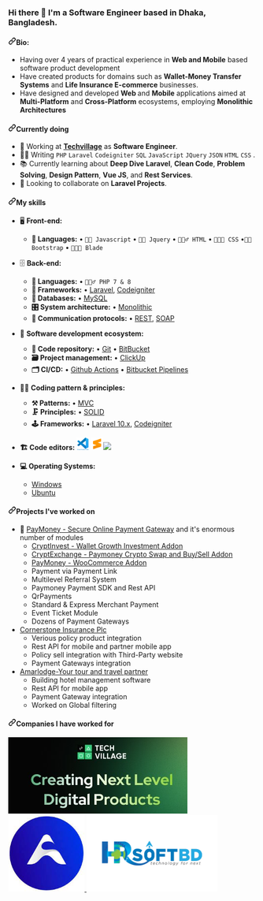 ### Hi there 👋 I'm a Software Engineer based in Dhaka, Bangladesh.

<h4 dir="auto"><a id="user-content-bio" class="anchor" aria-hidden="true" tabindex="-1" href="#bio"><svg class="octicon octicon-link" viewBox="0 0 16 16" version="1.1" width="16" height="16" aria-hidden="true"><path d="m7.775 3.275 1.25-1.25a3.5 3.5 0 1 1 4.95 4.95l-2.5 2.5a3.5 3.5 0 0 1-4.95 0 .751.751 0 0 1 .018-1.042.751.751 0 0 1 1.042-.018 1.998 1.998 0 0 0 2.83 0l2.5-2.5a2.002 2.002 0 0 0-2.83-2.83l-1.25 1.25a.751.751 0 0 1-1.042-.018.751.751 0 0 1-.018-1.042Zm-4.69 9.64a1.998 1.998 0 0 0 2.83 0l1.25-1.25a.751.751 0 0 1 1.042.018.751.751 0 0 1 .018 1.042l-1.25 1.25a3.5 3.5 0 1 1-4.95-4.95l2.5-2.5a3.5 3.5 0 0 1 4.95 0 .751.751 0 0 1-.018 1.042.751.751 0 0 1-1.042.018 1.998 1.998 0 0 0-2.83 0l-2.5 2.5a1.998 1.998 0 0 0 0 2.83Z"></path></svg></a>Bio:</h4>

<ul dir="auto">

  <li>Having over 4 years of practical experience in <strong> Web and Mobile</strong> based software product development</li>
  <li>Have created products for domains such as <strong>Wallet-Money Transfer Systems</strong> and <strong>Life Insurance E-commerce</strong> businesses.</li>
  <li>Have designed and developed <strong>Web </strong> and <strong>Mobile</strong> applications</strong> aimed at <strong>Multi-Platform</strong> and <strong>Cross-Platform</strong> ecosystems, employing <strong>Monolithic Architectures</strong></li>
</ul>

<h4 dir="auto"><a id="user-content-what-im-doing" class="anchor" aria-hidden="true"
                                tabindex="-1" href="#what-im-doing"><svg class="octicon octicon-link"
                                    viewBox="0 0 16 16" version="1.1" width="16" height="16" aria-hidden="true">
                                    <path
                                        d="m7.775 3.275 1.25-1.25a3.5 3.5 0 1 1 4.95 4.95l-2.5 2.5a3.5 3.5 0 0 1-4.95 0 .751.751 0 0 1 .018-1.042.751.751 0 0 1 1.042-.018 1.998 1.998 0 0 0 2.83 0l2.5-2.5a2.002 2.002 0 0 0-2.83-2.83l-1.25 1.25a.751.751 0 0 1-1.042-.018.751.751 0 0 1-.018-1.042Zm-4.69 9.64a1.998 1.998 0 0 0 2.83 0l1.25-1.25a.751.751 0 0 1 1.042.018.751.751 0 0 1 .018 1.042l-1.25 1.25a3.5 3.5 0 1 1-4.95-4.95l2.5-2.5a3.5 3.5 0 0 1 4.95 0 .751.751 0 0 1-.018 1.042.751.751 0 0 1-1.042.018 1.998 1.998 0 0 0-2.83 0l-2.5 2.5a1.998 1.998 0 0 0 0 2.83Z">
                                    </path>
                                </svg></a>Currently doing</h4>
                        <ul dir="auto">
                            <li>🏢 Working at <strong><a href="https://techvill.net/"
                                        rel="nofollow">Techvillage</a></strong> as <strong>Software
                                    Engineer</strong>.</li>
                            <li>👨‍💻 Writing <code>PHP</code> <code>Laravel</code> <code>Codeigniter</code> <code>SQL</code> <code>JavaScript</code> <code>JQuery</code> <code>JSON</code> <code>HTML</code> <code>CSS</code>
                                .</li>
                            <li>📚 Currently learning about <strong>Deep Dive Laravel</strong>, <strong>Clean Code</strong>, <strong>Problem
                                    Solving</strong>, <strong>Design Pattern</strong>, <strong>Vue JS</strong>, and <strong>Rest
                                    Services</strong>.</li>
                            <li>👯 Looking to collaborate on <strong>Laravel Projects</strong>.</li>
                        </ul>
<h4 dir="auto"><a id="user-content-what-my-skill-set-looks-like" class="anchor"
                                aria-hidden="true" tabindex="-1" href="#what-my-skill-set-looks-like"><svg
                                    class="octicon octicon-link" viewBox="0 0 16 16" version="1.1" width="16"
                                    height="16" aria-hidden="true">
                                    <path
                                        d="m7.775 3.275 1.25-1.25a3.5 3.5 0 1 1 4.95 4.95l-2.5 2.5a3.5 3.5 0 0 1-4.95 0 .751.751 0 0 1 .018-1.042.751.751 0 0 1 1.042-.018 1.998 1.998 0 0 0 2.83 0l2.5-2.5a2.002 2.002 0 0 0-2.83-2.83l-1.25 1.25a.751.751 0 0 1-1.042-.018.751.751 0 0 1-.018-1.042Zm-4.69 9.64a1.998 1.998 0 0 0 2.83 0l1.25-1.25a.751.751 0 0 1 1.042.018.751.751 0 0 1 .018 1.042l-1.25 1.25a3.5 3.5 0 1 1-4.95-4.95l2.5-2.5a3.5 3.5 0 0 1 4.95 0 .751.751 0 0 1-.018 1.042.751.751 0 0 1-1.042.018 1.998 1.998 0 0 0-2.83 0l-2.5 2.5a1.998 1.998 0 0 0 0 2.83Z">
                                    </path>
                                </svg></a>My skills</h4>
                        <ul dir="auto">
                            <li>
                                <p dir="auto">🖥 <strong>Front-end:</strong></p>
                                <ul dir="auto">
                                    <li><strong>📜 Languages:</strong> • <code>🧙🏻 Javascript</code> •
                                        <code>👨‍🔧 Jquery</code> • <code>🧚🏻‍♂️ HTML</code> •
                                        <code>👨🏻‍🎨 CSS</code> •<code>👨‍🏭 Bootstrap</code> •  <code>👨🏻‍🎨 Blade</code></li>
                                </ul>
                            </li>
                            <li>
                                <p dir="auto">🗄️ <strong>Back-end:</strong></p>
                                <ul dir="auto">
                                    <li><strong>📜 Languages:</strong> • <code>🧙🏻‍♂️ PHP 7 &amp; 8</code></li>
                                    <li><strong>🔭 Frameworks:</strong> • <a href="https://laravel.com/"
                                            rel="nofollow">Laravel</a>, <a href="https://www.codeigniter.com"
                                            rel="nofollow">Codeigniter</a></li>
                                    <li><strong>💾 Databases:</strong> • <a href="https://www.mysql.com/"
                                            rel="nofollow">MySQL</a></li>
                                    <li><strong>🎛 System architecture:</strong> • <a
                                            href="https://microservices.io/patterns/monolithic.html"
                                            rel="nofollow">Monolithic</a></li>
                                    <li><strong>🔌 Communication protocols:</strong> • <a
                                            href="https://spring.io/guides/gs/rest-service/" rel="nofollow">REST</a>, <a
                                            href="" rel="nofollow">SOAP</a>
                                    </li>
                                </ul>
                            </li>
                            <li>
                                <p dir="auto">🎡 <strong>Software development ecosystem:</strong></p>
                                <ul dir="auto">
                                    <li><strong>📁 Code repository:</strong> • <a
                                            href="https://github.com/imtiaze">Git</a> • <a
                                            href="https://bitbucket.org/techvillage/" rel="nofollow">BitBucket</a></li>
                                    <li><strong>🗃 Project management:</strong> • <a href="https://clickup.com/"
                                            rel="nofollow">ClickUp</a></li>
                                    <li><strong>🗂 CI/CD:</strong> • <a
                                            href="https://github.com/features/actions">Github Actions</a> • <a
                                            href="https://bitbucket.org/product/features/pipelines"
                                            rel="nofollow">Bitbucket Pipelines</a></li>
                                </ul>
                            </li>
                            <li>
                                <p dir="auto">🧙‍♂️ <strong>Coding pattern &amp; principles:</strong></p>
                                <ul dir="auto">
                                    <li><strong>⚒ Patterns:</strong> • <a
                                            href="https://en.wikipedia.org/wiki/Model%E2%80%93view%E2%80%93controller"
                                            rel="nofollow">MVC</a></li>
                                    <li><strong>🗜 Principles:</strong> • <a
                                            href="https://www.digitalocean.com/community/conceptual_articles/s-o-l-i-d-the-first-five-principles-of-object-oriented-design"
                                            rel="nofollow">SOLID</a></li>
                                    <li><strong>🕹 Frameworks:</strong> • <a href="https://laravel.com/"
                                            rel="nofollow">Laravel 10.x</a>, <a href="https://www.codeigniter.com"
                                            rel="nofollow">Codeigniter</a></li>
                                </ul>
                            </li>
                            <li>
                                <p dir="auto"><strong>🏗️ Code editors:</strong>
                                    <a href="https://code.visualstudio.com/" rel="nofollow"><img
                                            src="https://github.com/devicons/devicon/raw/master/icons/vscode/vscode-original-wordmark.svg"
                                            height="25" style="max-width: 100%;"></a> <a
                                        href="https://www.sublimetext.com/" rel="nofollow"><img
                                            src="https://github.com/SublimeText/AFileIcon/raw/master/icons/svg/file_type_sublime.svg"
                                            height="25" style="max-width: 100%;"></a><a
                                        href="https://notepad-plus-plus.org/" rel="nofollow"><img
                                            src="https://camo.githubusercontent.com/296b05a29f5d7e1e22d8849fb54b88b0f7c64d52b42096672aeed191d553a5ca/68747470733a2f2f6e6f74657061642d706c75732d706c75732e6f72672f696d616765732f6c6f676f2e737667"
                                            height="25"
                                            data-canonical-src="https://notepad-plus-plus.org/images/logo.svg"
                                            style="max-width: 100%;"></a> 
                                </p>
                            </li>
                            <li>
                                <p dir="auto"><strong>💻 Operating Systems:</strong></p>
                                <ul dir="auto">
                                    <li><a href="https://www.microsoft.com/en-us/windows/windows-11?r=1"
                                            rel="nofollow">Windows</a></li>
                                    <li><a href="https://ubuntu.com/" rel="nofollow">Ubuntu</a></li>
                                </ul>
                            </li>
                        </ul>

  <h4 dir="auto"><a id="user-content-what-projects-ive-worked-on" class="anchor"
                                aria-hidden="true" tabindex="-1" href="#what-projects-ive-worked-on"><svg
                                    class="octicon octicon-link" viewBox="0 0 16 16" version="1.1" width="16"
                                    height="16" aria-hidden="true">
                                    <path
                                        d="m7.775 3.275 1.25-1.25a3.5 3.5 0 1 1 4.95 4.95l-2.5 2.5a3.5 3.5 0 0 1-4.95 0 .751.751 0 0 1 .018-1.042.751.751 0 0 1 1.042-.018 1.998 1.998 0 0 0 2.83 0l2.5-2.5a2.002 2.002 0 0 0-2.83-2.83l-1.25 1.25a.751.751 0 0 1-1.042-.018.751.751 0 0 1-.018-1.042Zm-4.69 9.64a1.998 1.998 0 0 0 2.83 0l1.25-1.25a.751.751 0 0 1 1.042.018.751.751 0 0 1 .018 1.042l-1.25 1.25a3.5 3.5 0 1 1-4.95-4.95l2.5-2.5a3.5 3.5 0 0 1 4.95 0 .751.751 0 0 1-.018 1.042.751.751 0 0 1-1.042.018 1.998 1.998 0 0 0-2.83 0l-2.5 2.5a1.998 1.998 0 0 0 0 2.83Z">
                                    </path>
                                </svg></a>Projects I've worked on</h4>
                        <ul dir="auto">
                            <li>🏢 <a href="https://codecanyon.net/item/paymoney-secure-online-payment-gateway/22341650"
                                    rel="nofollow">PayMoney - Secure Online Payment Gateway</a> and it's enormous number of modules
                                <ul dir="auto">
                                    <li> <a href="https://codecanyon.net/item/cryptinvest-wallet-growth-investment-addon/40526686?s_rank=12" rel="nofollow"> CryptInvest - Wallet Growth Investment Addon </a> </li>
                                    <li> <a href="https://codecanyon.net/item/cryptexchange-paymoney-crypto-swap-and-buysell-addon/43177642?s_rank=11" rel="nofollow"> CryptExchange - Paymoney Crypto Swap and Buy/Sell Addon </a> </li>
                                    <li> <a href="https://codecanyon.net/item/paymoney-woocommerce-addon/33828499?s_rank=13" rel="nofollow"> PayMoney - WooCommerce Addon </a> </li>
                                    <li> Payment via Payment Link</li>
                                    <li> Multilevel Referral System</li>
                                    <li> Paymoney Payment SDK and Rest API</li>
                                    <li> QrPayments</li>
                                    <li> Standard &amp; Express Merchant Payment</li>
                                    <li> Event Ticket Module</li>
                                    <li> Dozens of Payment Gateways</li>
                                </ul>
                            </li>
                            <li><a href="https://cornerstone.com.ng"
                                    rel="nofollow">Cornerstone Insurance Plc</a>
                                <ul dir="auto">
                                    <li>Verious policy product integration</li>
                                    <li>Rest API for mobile and partner mobile app</li>
                                    <li>Policy sell integration with Third-Party website </li>
                                    <li>Payment Gateways integration</li>
                                </ul>
                            </li>
                            <li><a href="https://amarlodge.com"
                                    rel="nofollow">Amarlodge-Your tour and travel partner</a>
                                <ul dir="auto">
                                    <li>Building hotel management software</li>
                                    <li>Rest API for mobile app</li>
                                    <li>Payment Gateway integration</li>
                                    <li>Worked on Global filtering </li>
                                </ul>
                            </li>
                        </ul>
<h4 dir="auto"><a id="user-content-what-companies-have-i-worked-for" class="anchor"
                                aria-hidden="true" tabindex="-1" href="#what-companies-have-i-worked-for"><svg
                                    class="octicon octicon-link" viewBox="0 0 16 16" version="1.1" width="16"
                                    height="16" aria-hidden="true">
                                    <path
                                        d="m7.775 3.275 1.25-1.25a3.5 3.5 0 1 1 4.95 4.95l-2.5 2.5a3.5 3.5 0 0 1-4.95 0 .751.751 0 0 1 .018-1.042.751.751 0 0 1 1.042-.018 1.998 1.998 0 0 0 2.83 0l2.5-2.5a2.002 2.002 0 0 0-2.83-2.83l-1.25 1.25a.751.751 0 0 1-1.042-.018.751.751 0 0 1-.018-1.042Zm-4.69 9.64a1.998 1.998 0 0 0 2.83 0l1.25-1.25a.751.751 0 0 1 1.042.018.751.751 0 0 1 .018 1.042l-1.25 1.25a3.5 3.5 0 1 1-4.95-4.95l2.5-2.5a3.5 3.5 0 0 1 4.95 0 .751.751 0 0 1-.018 1.042.751.751 0 0 1-1.042.018 1.998 1.998 0 0 0-2.83 0l-2.5 2.5a1.998 1.998 0 0 0 0 2.83Z">
                                    </path>
                                </svg></a>Companies I have worked for</h4>
                        <p dir="auto">
                            <a href="https://codecanyon.net/user/techvillage1" rel="nofollow">
                                <img src="https://github.com/FoishaalAhmed/FoishaalAhmed/blob/main/techvillage.png"
                                    style="max-width: 100%;">
                            </a>
                            <a href="https://amarlodge.com" rel="nofollow">
                                <img src="https://github.com/FoishaalAhmed/FoishaalAhmed/blob/main/amarlodge.jpg"
                                    style="max-width: 100%; height:155px">
                            </a>
                            <a href="https://hrsoftbd.com" rel="nofollow">
                                <img src="https://github.com/FoishaalAhmed/FoishaalAhmed/blob/main/hrsoftbad.jpg"
                                    style="max-width: 100%; height:155px">
                            </a>
                        </p>

                        
